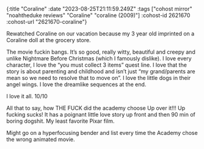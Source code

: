 {:title "Coraline"
 :date "2023-08-25T21:11:59.249Z"
 :tags ["cohost mirror" "noahtheduke reviews" "Coraline" "coraline (2009)"]
 :cohost-id 2621670
 :cohost-url "2621670-coraline"}

Rewatched Coraline on our vacation because my 3 year old imprinted on a Coraline doll at the grocery store.

The movie fuckin bangs. It’s so good, really witty, beautiful and creepy and unlike Nightmare Before Christmas (which I famously dislike). I love every character, I love the “you must collect 3 items” quest line. I love that the story is about parenting and childhood and isn’t just “my grand/parents are mean so we need to resolve that to move on”. I love the little dogs in their angel wings. I love the dreamlike sequences at the end.

I love it all. 10/10

All that to say, how THE FUCK did the academy choose Up over it!!! Up fucking sucks! It has a poignant little love story up front and then 90 min of boring dogshit. My least favorite Pixar film.

Might go on a hyperfocusing bender and list every time the Academy chose the wrong animated movie.